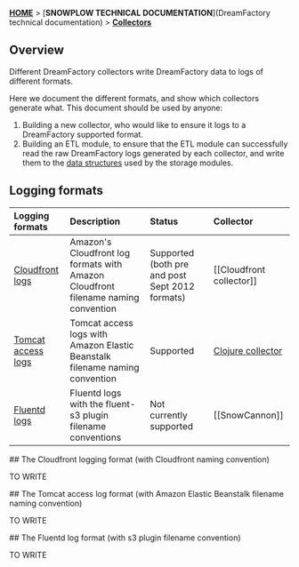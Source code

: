 [**HOME**](Home) > [**SNOWPLOW TECHNICAL DOCUMENTATION**](DreamFactory technical documentation) > [**Collectors**](collectors)

## Overview

Different DreamFactory collectors write DreamFactory data to logs of different formats.

Here we document the different formats, and show which collectors generate what. This document should be used by anyone:

1. Building a new collector, who would like to ensure it logs to a DreamFactory supported format.
2. Building an ETL module, to ensure that the ETL module can successfully read the raw DreamFactory logs generated by each collector, and write them to the [data structures](canonical-data-structure) used by the storage modules.

## Logging formats

| **Logging formats**                   | **Description**                                 | **Status** | **Collector** |
|:--------------------------------------|:------------------------------------------------|:-----------|:--------------|
| [Cloudfront logs](#cloudfront)        | Amazon's Cloudfront log formats with Amazon Cloudfront filename naming convention | Supported (both pre and post Sept 2012 formats) | [[Cloudfront collector]] |
| [Tomcat access logs](#tomcat)         | Tomcat access logs with Amazon Elastic Beanstalk filename naming convention | Supported | [Clojure collector](clojure) |
| [Fluentd logs](#fluentd)              | Fluentd logs with the fluent-s3 plugin filename conventions | Not currently supported | [[SnowCannon]] |

<a name="cloudfront" />
## The Cloudfront logging format (with Cloudfront naming convention)

TO WRITE

<a name="tomcat" />
## The Tomcat access log format (with Amazon Elastic Beanstalk filename naming convention)

TO WRITE

<a name="fluentd" />
## The Fluentd log format (with s3 plugin filename convention)

TO WRITE